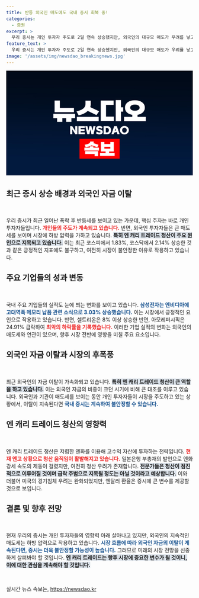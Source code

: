 ```yaml
---
title: 반등 외국인 매도에도 국내 증시 회복 중!
categories:
  - 증권
excerpt: >
  우리 증시는 개인 투자자 주도로 2일 연속 상승했지만, 외국인의 대규모 매도가 우려를 낳고 있습니다. 특히 엔 캐리 트레이드 청산이 변수로 떠오르며, 시장 불안감이 확산 중입니다.
feature_text: >
  우리 증시는 개인 투자자 주도로 2일 연속 상승했지만, 외국인의 대규모 매도가 우려를 낳고 있습니다. 특히 엔 캐리 트레이드 청산이 변수로 떠오르며, 시장 불안감이 확산 중입니다.
image: '/assets/img/newsdao_breakingnews.jpg'
---
```


<p><img src="/assets/img/newsdao_breakingnews.jpg" alt="flaretime 속보" /></p>

<h2 data-ke-size="size26">최근 증시 상승 배경과 외국인 자금 이탈</h2>

<p data-ke-size="size16">&nbsp;</p>

<p>우리 증시가 최근 일어난 폭락 후 반등세를 보이고 있는 가운데, 핵심 주자는 바로 개인 투자자들입니다. <b><span style="color: #ee2323;">개인들의 주도가 계속되고 있습니다.</span></b> 반면, 외국인 투자자들은 큰 매도세를 보이며 시장에 하방 압력을 가하고 있습니다. <b><span style="background-color: #21538527;">특히 엔 캐리 트레이드 청산이 주요 원인으로 지목되고 있습니다.</span></b> 이는 최근 코스피에서 1.83%, 코스닥에서 2.14% 상승한 것과 같은 긍정적인 지표에도 불구하고, 여전히 시장이 불안정한 이유로 작용하고 있습니다. </p>

<h2 data-ke-size="size26">주요 기업들의 성과 변동</h2>

<p data-ke-size="size16">&nbsp;</p>

<p>국내 주요 기업들의 실적도 눈에 띄는 변화를 보이고 있습니다. <b><span style="color: #1a5490;">삼성전자는 엔비디아에 고대역폭 메모리 납품 관련 소식으로 3.03% 상승했습니다.</span></b> 이는 시장에서 긍정적인 요인으로 작용하고 있습니다. 반면, 셀트리온은 8% 이상 상승한 반면, 아모레퍼시픽은 24.91% 급락하여 <b><span style="color: #ee2323;">최악의 하락률을 기록했습니다.</span></b> 이러한 기업 실적의 변화는 외국인의 매도세와 연관이 있으며, 향후 시장 전반에 영향을 미칠 주요 요소입니다.</p>

<h2 data-ke-size="size26">외국인 자금 이탈과 시장의 후폭풍</h2>

<p data-ke-size="size16">&nbsp;</p>

<p>최근 외국인의 자금 이탈이 가속화되고 있습니다. <b><span style="background-color: #21538527;">특히 엔 캐리 트레이드 청산이 큰 역할을 하고 있습니다.</span></b> 이는 외국인 자금의 비중이 크던 시기에 비해 큰 대조를 이루고 있습니다. 외국인과 기관이 매도세를 보이는 동안 개인 투자자들이 시장을 주도하고 있는 상황에서, 이탈이 지속된다면 <b><span style="color: #1a5490;">국내 증시는 계속하여 불안정할 수 있습니다.</span></b> </p>

<h2 data-ke-size="size26">엔 캐리 트레이드 청산의 영향력</h2>

<p data-ke-size="size16">&nbsp;</p>

<p>엔 캐리 트레이드 청산은 저렴한 엔화를 이용해 고수익 자산에 투자하는 전략입니다. <b><span style="color: #ee2323;">현재 엔고 상황으로 청산 움직임이 활발해지고 있습니다.</span></b> 일본은행 부총재의 발언으로 엔화 강세 속도의 제동이 걸렸지만, 여전히 청산 우려가 존재합니다. <b><span style="background-color: #21538527;">전문가들은 청산이 점진적으로 이루어질 것이며 급락 주범으로 지목될 정도는 아닐 것이라고 예상합니다.</span></b> 이와 더불어 미국의 경기침체 우려는 완화되었지만, 엔달러 환율은 증시에 큰 변수를 제공할 것으로 보입니다.</p>

<h2 data-ke-size="size26">결론 및 향후 전망</h2>

<p data-ke-size="size16">&nbsp;</p>

<p>현재 우리의 증시는 개인 투자자들의 영향력 아래 살아나고 있지만, 외국인의 지속적인 매도세는 하방 압력으로 작용하고 있습니다. <b><span style="color: #1a5490;">시장 흐름에 따라 외국인 자금의 이탈이 계속된다면, 증시는 더욱 불안정할 가능성이 높습니다.</span></b> 그러므로 미래의 시장 전망을 신중하게 살펴봐야 할 것입니다. <b><span style="background-color: #21538527;">엔 캐리 트레이드는 향후 시장에 중요한 변수가 될 것이니, 이에 대한 관심을 계속해야 할 것입니다.</span></b> </p>

<p data-ke-size="size16">&nbsp;</p>
실시간 뉴스 속보는, <a href="https://newsdao.kr" rel="dofollow">https://newsdao.kr</a>


